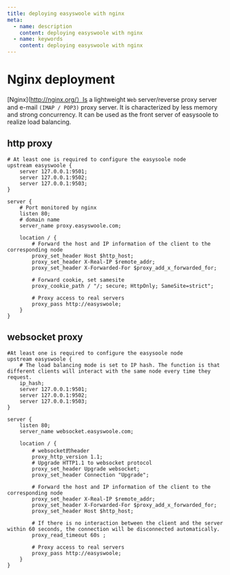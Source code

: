 ```yaml
---
title: deploying easyswoole with nginx  
meta:
  - name: description
    content: deploying easyswoole with nginx 
  - name: keywords
    content: deploying easyswoole with nginx 
---
```


# Nginx deployment

[Nginx](http://nginx.org/）Is a lightweight `Web` server/reverse proxy server and e-mail `(IMAP / POP3)` proxy server. It is characterized by less memory and strong concurrency. It can be used as the front server of easysoole to realize load balancing.

## http proxy

```nginx
# At least one is required to configure the easysoole node
upstream easyswoole {
    server 127.0.0.1:9501;
    server 127.0.0.1:9502;
    server 127.0.0.1:9503;
}

server {
    # Port monitored by nginx
    listen 80; 
    # domain name
    server_name proxy.easyswoole.com;

    location / {
        # Forward the host and IP information of the client to the corresponding node 
        proxy_set_header Host $http_host;
        proxy_set_header X-Real-IP $remote_addr;
        proxy_set_header X-Forwarded-For $proxy_add_x_forwarded_for;

        # Forward cookie, set samesite
        proxy_cookie_path / "/; secure; HttpOnly; SameSite=strict";

        # Proxy access to real servers
        proxy_pass http://easyswoole;
    }
}
```

## websocket proxy

```nginx
#At least one is required to configure the easysoole node
upstream easyswoole {
    # The load balancing mode is set to IP hash. The function is that different clients will interact with the same node every time they request.
    ip_hash;
    server 127.0.0.1:9501;
    server 127.0.0.1:9502;
    server 127.0.0.1:9503;
}

server {
    listen 80;
    server_name websocket.easyswoole.com;

    location / {
        # websocket的header
        proxy_http_version 1.1;
        # Upgrade HTTP1.1 to websocket protocol
        proxy_set_header Upgrade websocket;
        proxy_set_header Connection "Upgrade";

        # Forward the host and IP information of the client to the corresponding node
        proxy_set_header X-Real-IP $remote_addr;
        proxy_set_header X-Forwarded-For $proxy_add_x_forwarded_for;
        proxy_set_header Host $http_host;

        # If there is no interaction between the client and the server within 60 seconds, the connection will be disconnected automatically.
        proxy_read_timeout 60s ;

        # Proxy access to real servers
        proxy_pass http://easyswoole;
    }
}
```

